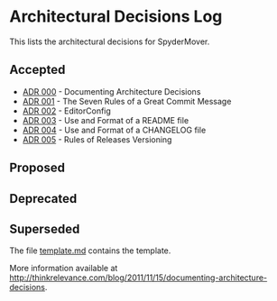 <!--
© 2021 Marco Bresciani

Copying and distribution of this file, with or without modification, are
permitted in any medium without royalty provided the copyright notice
and this notice are preserved.
This file is offered as-is, without any warranty.

SPDX-FileCopyrightText: 2021 Marco Bresciani

SPDX-License-Identifier: FSFAP
-->
# Architectural Decisions Log
This lists the architectural decisions for SpyderMover.

## Accepted
* [ADR 000](adr-000.md) - Documenting Architecture Decisions
* [ADR 001](adr-001.md) - The Seven Rules of a Great Commit Message
* [ADR 002](adr-002.md) - EditorConfig
* [ADR 003](adr-003.md) - Use and Format of a README file
* [ADR 004](adr-004.md) - Use and Format of a CHANGELOG file
* [ADR 005](adr-005.md) - Rules of Releases Versioning

## Proposed

## Deprecated

## Superseded

The file [template.md](template.md) contains the template.

More information available at
<http://thinkrelevance.com/blog/2011/11/15/documenting-architecture-decisions>.
